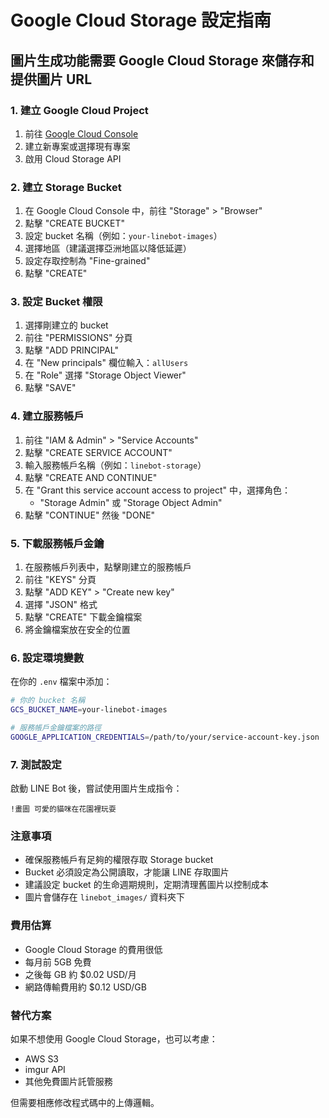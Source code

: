 # Google Cloud Storage 設定指南

## 圖片生成功能需要 Google Cloud Storage 來儲存和提供圖片 URL

### 1. 建立 Google Cloud Project
1. 前往 [Google Cloud Console](https://console.cloud.google.com/)
2. 建立新專案或選擇現有專案
3. 啟用 Cloud Storage API

### 2. 建立 Storage Bucket
1. 在 Google Cloud Console 中，前往 "Storage" > "Browser"
2. 點擊 "CREATE BUCKET"
3. 設定 bucket 名稱（例如：`your-linebot-images`）
4. 選擇地區（建議選擇亞洲地區以降低延遲）
5. 設定存取控制為 "Fine-grained"
6. 點擊 "CREATE"

### 3. 設定 Bucket 權限
1. 選擇剛建立的 bucket
2. 前往 "PERMISSIONS" 分頁
3. 點擊 "ADD PRINCIPAL"
4. 在 "New principals" 欄位輸入：`allUsers`
5. 在 "Role" 選擇 "Storage Object Viewer"
6. 點擊 "SAVE"

### 4. 建立服務帳戶
1. 前往 "IAM & Admin" > "Service Accounts"
2. 點擊 "CREATE SERVICE ACCOUNT"
3. 輸入服務帳戶名稱（例如：`linebot-storage`）
4. 點擊 "CREATE AND CONTINUE"
5. 在 "Grant this service account access to project" 中，選擇角色：
   - "Storage Admin" 或 "Storage Object Admin"
6. 點擊 "CONTINUE" 然後 "DONE"

### 5. 下載服務帳戶金鑰
1. 在服務帳戶列表中，點擊剛建立的服務帳戶
2. 前往 "KEYS" 分頁
3. 點擊 "ADD KEY" > "Create new key"
4. 選擇 "JSON" 格式
5. 點擊 "CREATE" 下載金鑰檔案
6. 將金鑰檔案放在安全的位置

### 6. 設定環境變數
在你的 `.env` 檔案中添加：
```bash
# 你的 bucket 名稱
GCS_BUCKET_NAME=your-linebot-images

# 服務帳戶金鑰檔案的路徑
GOOGLE_APPLICATION_CREDENTIALS=/path/to/your/service-account-key.json
```

### 7. 測試設定
啟動 LINE Bot 後，嘗試使用圖片生成指令：
```
!畫圖 可愛的貓咪在花園裡玩耍
```

### 注意事項
- 確保服務帳戶有足夠的權限存取 Storage bucket
- Bucket 必須設定為公開讀取，才能讓 LINE 存取圖片
- 建議設定 bucket 的生命週期規則，定期清理舊圖片以控制成本
- 圖片會儲存在 `linebot_images/` 資料夾下

### 費用估算
- Google Cloud Storage 的費用很低
- 每月前 5GB 免費
- 之後每 GB 約 $0.02 USD/月
- 網路傳輸費用約 $0.12 USD/GB

### 替代方案
如果不想使用 Google Cloud Storage，也可以考慮：
- AWS S3
- imgur API
- 其他免費圖片託管服務

但需要相應修改程式碼中的上傳邏輯。
